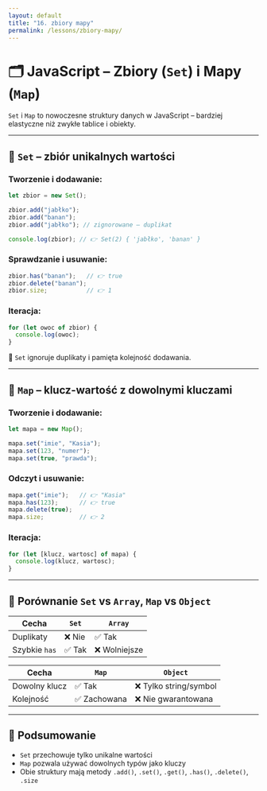 ```yaml
---
layout: default
title: "16. zbiory mapy"
permalink: /lessons/zbiory-mapy/
---
```


# 🗂️ JavaScript – Zbiory (`Set`) i Mapy (`Map`)

`Set` i `Map` to nowoczesne struktury danych w JavaScript – bardziej elastyczne niż zwykłe tablice i obiekty.

---

## 🔹 `Set` – zbiór unikalnych wartości

### Tworzenie i dodawanie:

```js
let zbior = new Set();

zbior.add("jabłko");
zbior.add("banan");
zbior.add("jabłko"); // zignorowane – duplikat

console.log(zbior); // 👉 Set(2) { 'jabłko', 'banan' }
```

### Sprawdzanie i usuwanie:

```js
zbior.has("banan");   // 👉 true
zbior.delete("banan");
zbior.size;           // 👉 1
```

### Iteracja:

```js
for (let owoc of zbior) {
  console.log(owoc);
}
```

📌 `Set` ignoruje duplikaty i pamięta kolejność dodawania.

---

## 🔹 `Map` – klucz-wartość z dowolnymi kluczami

### Tworzenie i dodawanie:

```js
let mapa = new Map();

mapa.set("imie", "Kasia");
mapa.set(123, "numer");
mapa.set(true, "prawda");
```

### Odczyt i usuwanie:

```js
mapa.get("imie");   // 👉 "Kasia"
mapa.has(123);      // 👉 true
mapa.delete(true);
mapa.size;          // 👉 2
```

### Iteracja:

```js
for (let [klucz, wartosc] of mapa) {
  console.log(klucz, wartosc);
}
```

---

## 🔄 Porównanie `Set` vs `Array`, `Map` vs `Object`

| Cecha        | `Set`          | `Array`        |
|--------------|----------------|----------------|
| Duplikaty    | ❌ Nie          | ✅ Tak          |
| Szybkie `has`| ✅ Tak          | ❌ Wolniejsze   |

| Cecha        | `Map`          | `Object`       |
|--------------|----------------|----------------|
| Dowolny klucz| ✅ Tak          | ❌ Tylko string/symbol |
| Kolejność    | ✅ Zachowana    | ❌ Nie gwarantowana   |

---

## 🧠 Podsumowanie

- `Set` przechowuje tylko unikalne wartości
- `Map` pozwala używać dowolnych typów jako kluczy
- Obie struktury mają metody `.add()`, `.set()`, `.get()`, `.has()`, `.delete()`, `.size`

